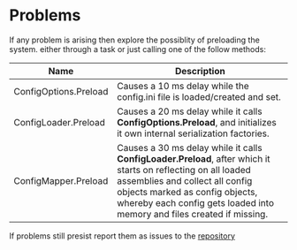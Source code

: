# Problems

If any problem is arising then explore the possiblity of preloading the system. either through a task or just calling one of the follow methods:

|Name|Description|
|---|---|
|ConfigOptions.Preload|Causes a 10 ms delay while the config.ini file is loaded/created and set.|
|ConfigLoader.Preload|Causes a 20 ms delay while it calls **ConfigOptions.Preload**, and initializes it own internal serialization factories.|
|ConfigMapper.Preload|Causes a 30 ms delay while it calls **ConfigLoader.Preload**, after which it starts on reflecting on all loaded assemblies and collect all config objects marked as config objects, whereby each config gets loaded into memory and files created if missing.|

If problems still presist report them as issues to the [repository](https://github.com/DaanV2/Config-Handling.Net)
